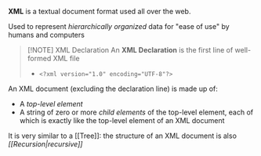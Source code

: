 **XML** is a textual document format used all over the web.

Used to represent *hierarchically organized* data for "ease of use" by humans and computers


> [!NOTE] XML Declaration
> An **XML Declaration** is the first line of well-formed XML file
> - `<?xml version="1.0" encoding="UTF-8"?>`

An XML document (excluding the declaration line) is made up of:
- A *top-level element*
- A string of zero or more *child elements* of the top-level element, each of which is exactly like the top-level element of an XML document

It is very similar to a [[Tree]]: the structure of an XML document is also *[[Recursion|recursive]]*